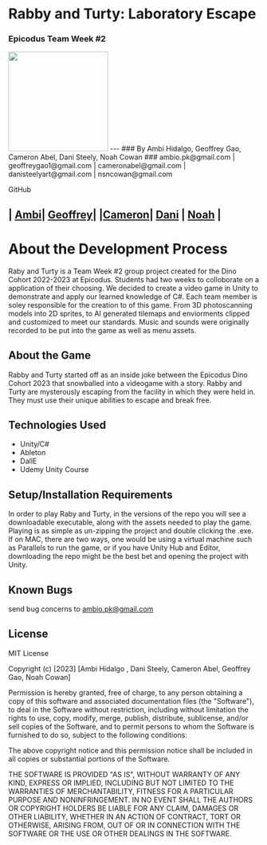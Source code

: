 # Rabby and Turty: Laboratory Escape
### Epicodus Team Week #2

<img src="https://ibb.co/PGw6MNv" width="200"/>
---
### By Ambi Hidalgo, Geoffrey Gao, Cameron Abel, Dani Steely, Noah Cowan
### ambio.pk@gmail.com | geoffreygao1@gmail.com | cameronabel@gmail.com | danisteelyart@gmail.com | nsncowan@gmail.com

GitHub

| [Ambi](https://github.com/ambibma)| [Geoffrey](https://github.com/geoffreygao1)| |[Cameron](https://github.com/cameronabel)| [Dani](https://github.com/DaniS91) | [Noah](https://github.com/nsncowan) | 
---
# About the Development Process
Raby and Turty is a Team Week #2 group project created for the Dino Cohort 2022-2023 at Epicodus. Students had two weeks to colloborate on a application of their choosing. We decided to create a video game in Unity to demonstrate and apply our learned knowledge of C#. Each team member is soley responsible for the creation to of this game. From 3D photoscanning models into 2D sprites, to AI generated tilemaps and enviorments clipped and customized to meet our standards. Music and sounds were originally recorded to be put into the game as well as menu assets. 

## About the Game
Rabby and Turty started off as an inside joke between the Epicodus Dino Cohort 2023 that snowballed into a videogame with a story. Rabby and Turty are mysterously escaping from the facility in which they were held in. They must use their unique abilities to escape and break free. 


## Technologies Used
* Unity/C#
* Ableton
* DallE
* Udemy Unity Course


## Setup/Installation Requirements
In order to play Raby and Turty, in the versions of the repo you will see a downloadable executable, along with the assets needed to play the game. Playing is as simple as un-zipping the project and double clicking the .exe. 
If on MAC, there are two ways, one would be using a virtual machine such as Parallels to run the game, or if you have Unity Hub and Editor, downloading the repo might be the best bet and opening the project with Unity.

## Known Bugs


send bug concerns to ambio.pk@gmail.com

## License


MIT License

Copyright (c) [2023] [Ambi Hidalgo , Dani Steely, Cameron Abel, Geoffrey Gao, Noah Cowan]

Permission is hereby granted, free of charge, to any person obtaining a copy
of this software and associated documentation files (the "Software"), to deal
in the Software without restriction, including without limitation the rights
to use, copy, modify, merge, publish, distribute, sublicense, and/or sell
copies of the Software, and to permit persons to whom the Software is
furnished to do so, subject to the following conditions:

The above copyright notice and this permission notice shall be included in all
copies or substantial portions of the Software.

THE SOFTWARE IS PROVIDED "AS IS", WITHOUT WARRANTY OF ANY KIND, EXPRESS OR
IMPLIED, INCLUDING BUT NOT LIMITED TO THE WARRANTIES OF MERCHANTABILITY,
FITNESS FOR A PARTICULAR PURPOSE AND NONINFRINGEMENT. IN NO EVENT SHALL THE
AUTHORS OR COPYRIGHT HOLDERS BE LIABLE FOR ANY CLAIM, DAMAGES OR OTHER
LIABILITY, WHETHER IN AN ACTION OF CONTRACT, TORT OR OTHERWISE, ARISING FROM,
OUT OF OR IN CONNECTION WITH THE SOFTWARE OR THE USE OR OTHER DEALINGS IN THE
SOFTWARE.
